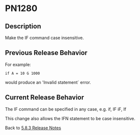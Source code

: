 # PN1280

<PageHeader />

## Description

Make the IF command case insensitive.

## Previous Release Behavior

For example:

```
if A = 10 G 1000
```

would produce an 'Invalid statement` error.

## Current Release Behavior

The IF command can be specified in any case, e.g. if, IF iF, If

This change also allows the IFN statement to be case insensitive.

Back to [5.8.3 Release Notes](./../README.md)

<PageFooter />
